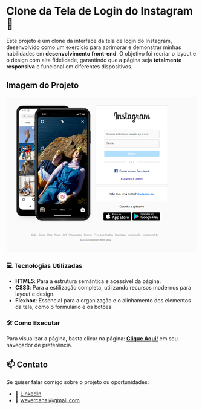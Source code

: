 # Clone da Tela de Login do Instagram 📸

Este projeto é um clone da interface da tela de login do Instagram, desenvolvido como um exercício para aprimorar e demonstrar minhas habilidades em **desenvolvimento front-end**. O objetivo foi recriar o layout e o design com alta fidelidade, garantindo que a página seja **totalmente responsiva** e funcional em diferentes dispositivos.

## Imagem do Projeto

![Imagem do Projeto](https://github.com/wevertonsantos/clone-login-instagram/blob/main/img/instagram.png)

### 💻 Tecnologias Utilizadas

* **HTML5**: Para a estrutura semântica e acessível da página.
* **CSS3**: Para a estilização completa, utilizando recursos modernos para layout e design.
* **Flexbox**: Essencial para a organização e o alinhamento dos elementos da tela, como o formulário e os botões.

### 🛠️ Como Executar

Para visualizar a página, basta clicar na página: **[Clique Aqui!](https://wevertonsantos.github.io/clone-login-instagram/)** em seu navegador de preferência.

## 📫 Contato
Se quiser falar comigo sobre o projeto ou oportunidades:
- 💼 [LinkedIn](https://linkedin.com/in/wevertonsantoss)
- 📧 wevercanal@gmail.com